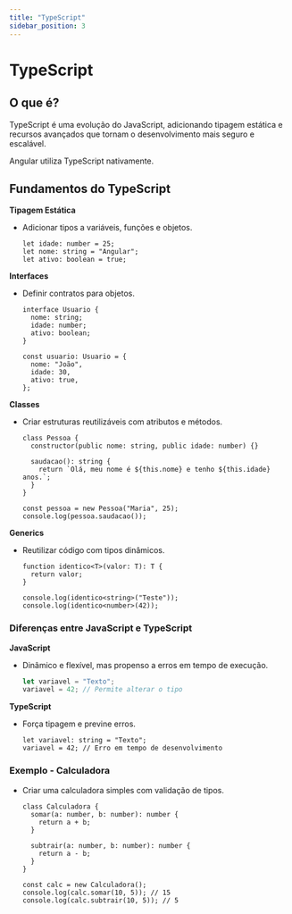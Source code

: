 ```yaml
---
title: "TypeScript"
sidebar_position: 3
---
```


# TypeScript

## O que é?

TypeScript é uma evolução do JavaScript, adicionando tipagem estática e recursos avançados que tornam o desenvolvimento mais seguro e escalável.

Angular utiliza TypeScript nativamente.

## Fundamentos do TypeScript

**Tipagem Estática**

- Adicionar tipos a variáveis, funções e objetos.

  ```tsx showLineNumbers
  let idade: number = 25;
  let nome: string = "Angular";
  let ativo: boolean = true;
  ```

**Interfaces**

- Definir contratos para objetos.

  ```tsx showLineNumbers
  interface Usuario {
    nome: string;
    idade: number;
    ativo: boolean;
  }

  const usuario: Usuario = {
    nome: "João",
    idade: 30,
    ativo: true,
  };
  ```

**Classes**

- Criar estruturas reutilizáveis com atributos e métodos.

  ```tsx showLineNumbers
  class Pessoa {
    constructor(public nome: string, public idade: number) {}

    saudacao(): string {
      return `Olá, meu nome é ${this.nome} e tenho ${this.idade} anos.`;
    }
  }

  const pessoa = new Pessoa("Maria", 25);
  console.log(pessoa.saudacao());
  ```

**Generics**

- Reutilizar código com tipos dinâmicos.

  ```tsx showLineNumbers
  function identico<T>(valor: T): T {
    return valor;
  }

  console.log(identico<string>("Teste"));
  console.log(identico<number>(42));
  ```

### Diferenças entre JavaScript e TypeScript

**JavaScript**

- Dinâmico e flexível, mas propenso a erros em tempo de execução.

  ```jsx showLineNumbers
  let variavel = "Texto";
  variavel = 42; // Permite alterar o tipo
  ```

**TypeScript**

- Força tipagem e previne erros.

  ```tsx showLineNumbers
  let variavel: string = "Texto";
  variavel = 42; // Erro em tempo de desenvolvimento
  ```

### Exemplo - Calculadora

- Criar uma calculadora simples com validação de tipos.

  ```tsx showLineNumbers
  class Calculadora {
    somar(a: number, b: number): number {
      return a + b;
    }

    subtrair(a: number, b: number): number {
      return a - b;
    }
  }

  const calc = new Calculadora();
  console.log(calc.somar(10, 5)); // 15
  console.log(calc.subtrair(10, 5)); // 5
  ```
